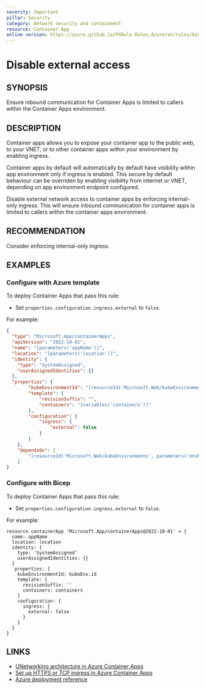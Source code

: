 ```yaml
---
severity: Important
pillar: Security
category: Network security and containment
resource: Container App
online version: https://azure.github.io/PSRule.Rules.Azure/en/rules/Azure.ContainerApp.ExternalAccess/
---
```


# Disable external access

## SYNOPSIS

Ensure inbound communication for Container Apps is limited to callers within the Container Apps environment.

## DESCRIPTION

Container apps allows you to expose your container app to the public web, to your VNET, or to other container apps within your environment by enabling ingress.

Container apps by default will automatically by default have visibility within app environment only if ingress is enabled.
This secure by default behaviour can be overriden by enabling visibility from internet or VNET, depending on app environment endpoint configured.

Disable external network access to container apps by enforcing internal-only ingress. This will ensure inbound communication for container apps is limited to callers within the container apps environment.

## RECOMMENDATION

Consider enforcing internal-only ingress.

## EXAMPLES

### Configure with Azure template

To deploy Container Apps that pass this rule:

- Set `properties.configuration.ingress.external` to `false`.

For example:

```json
{
  "type": "Microsoft.App/containerApps",
  "apiVersion": "2022-10-01",
  "name": "[parameters('appName')]",
  "location": "[parameters('location')]",
  "identity": {
    "type": "SystemAssigned",
    "userAssignedIdentities": {}
  },
  "properties": {
        "kubeEnvironmentId": "[resourceId('Microsoft.Web/kubeEnvironments', parameters('envName'))]",
        "template": {
            "revisionSuffix": "",
            "containers": "[variables('containers')]"
        },
        "configuration": {
            "ingress": {
                "external": false
            }
        }
    },
    "dependsOn": [
        "[resourceId('Microsoft.Web/kubeEnvironments', parameters('envName'))]"
    ]
}
```

### Configure with Bicep

To deploy Container Apps that pass this rule:

- Set `properties.configuration.ingress.external` to `false`.

For example:

```bicep
resource containerApp 'Microsoft.App/containerApps@2022-10-01' = {
  name: appName
  location: location
  identity: {
    type: 'SystemAssigned'
    userAssignedIdentities: {}
  }
   properties: {
    kubeEnvironmentId: kubeEnv.id
    template: {
      revisionSuffix: ''
      containers: containers
    }
    configuration: {
      ingress: {
        external: false
      }
    }
  }
}
```

## LINKS

- [UNetworking architecture in Azure Container Apps](https://learn.microsoft.com/azure/container-apps/networking)
- [Set up HTTPS or TCP ingress in Azure Container Apps](https://learn.microsoft.com/azure/container-apps/ingress)
- [Azure deployment reference](https://learn.microsoft.com/azure/templates/microsoft.app/containerapps#ingress)
